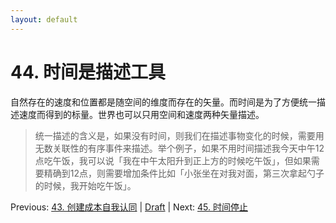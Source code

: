 ```yaml
---
layout: default
---
```

# 44. 时间是描述工具

自然存在的速度和位置都是随空间的维度而存在的矢量。而时间是为了方便统一描述速度而得到的标量。世界也可以只用空间和速度两种矢量描述。

> 统一描述的含义是，如果没有时间，则我们在描述事物变化的时候，需要用无数关联性的有序事件来描述。举个例子，如果不用时间描述我今天中午12点吃午饭，我可以说「我在中午太阳升到正上方的时候吃午饭」，但如果需要精确到12点，则需要增加条件比如「小张坐在对我对面，第三次拿起勺子的时候，我开始吃午饭」。

Previous: [43. 创建成本自我认同](43.md) | [Draft](../Draft.md) | Next: [45. 时间停止](45.md)